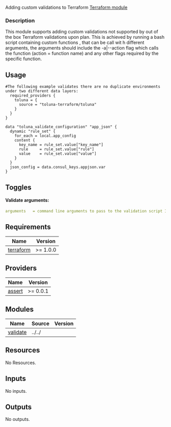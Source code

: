 Adding custom validations to Terraform [Terraform module](https://registry.terraform.io/modules/toluna-terraform/validations/latest)

### Description
This module supports adding custom validations not supported by out of the box Terraform validations upon plan.
This is achieved by running a bash script containing custom functions , that can be call wit h different arguments,
the arguments should include the -a|--action flag which calls the function (action = function name) and any other flags required by the specific function.


## Usage

```hcl
#The following example validates there are no duplicate environments under two different data layers:
  required_providers {
    toluna = {
      source = "toluna-terraform/toluna"
    } 
  }
}

data "toluna_validate_configuration" "app_json" {
  dynamic "rule_set" {
    for_each = local.app_config
    content {
      key_name = rule_set.value["key_name"]
      rule     = rule_set.value["rule"]
      value    = rule_set.value["value"]
    }
  }
  json_config = data.consul_keys.appjson.var
} 

```

## Toggles
#### Validate arguments:
```yaml
arguments   = command line arguments to pass to the validation script I.E. -a funcation name to run -f some file to validate
```

## Requirements

| Name | Version |
|------|---------|
| <a name="requirement_terraform"></a> [terraform](#requirement\_terraform) | >= 1.0.0 |


## Providers

| Name | Version |
|------|---------|
| <a name="assert"></a> [assert](https://github.com/bwoznicki/terraform-provider-assert) | >= 0.0.1 |


## Modules

| Name | Source | Version |
|------|--------|---------|
| <a name="validate"></a> [validate](#module\validate) | ../../ |  |

## Resources

No Resources.

## Inputs

No inputs.

## Outputs

No outputs.
